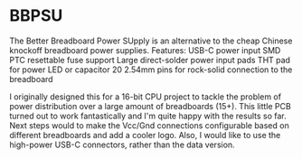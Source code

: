 # BBPSU

The Better Breadboard Power SUpply is an alternative to the cheap Chinese knockoff breadboard power supplies. Features: USB-C power input SMD PTC resettable fuse support Large direct-solder power input pads THT pad for power LED or capacitor 20 2.54mm pins for rock-solid connection to the breadboard

I originally designed this for a 16-bit CPU project to tackle the problem of power distribution over a large amount of breadboards (15+). This little PCB turned out to work fantastically and I'm quite happy with the results so far. Next steps would to make the Vcc/Gnd connections configurable based on different breadboards and add a cooler logo. Also, I would like to use the high-power USB-C connectors, rather than the data version.
